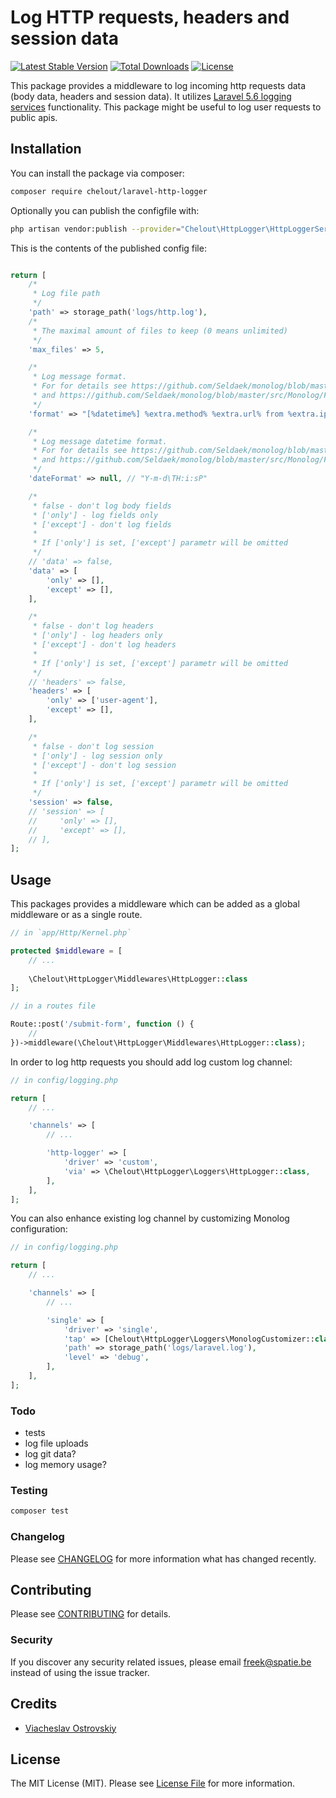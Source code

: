 # Log HTTP requests, headers and session data
[![Latest Stable Version](https://poser.pugx.org/chelout/laravel-http-logger/v/stable)](https://packagist.org/packages/chelout/laravel-http-logger)
[![Total Downloads](https://poser.pugx.org/chelout/laravel-http-logger/downloads)](https://packagist.org/packages/chelout/laravel-http-logger)
[![License](https://poser.pugx.org/chelout/laravel-http-logger/license)](https://packagist.org/packages/chelout/laravel-http-logger)

This package provides a middleware to log incoming http requests data (body data, headers and session data). It utilizes [Laravel 5.6 logging services](https://laravel.com/docs/5.6/logging) functionality.
This package might be useful to log user requests to public apis.

## Installation

You can install the package via composer:

```bash
composer require chelout/laravel-http-logger
```

Optionally you can publish the configfile with:

```bash
php artisan vendor:publish --provider="Chelout\HttpLogger\HttpLoggerServiceProvider" --tag="config" 
```

This is the contents of the published config file:

```php

return [
    /*
     * Log file path
     */
    'path' => storage_path('logs/http.log'),
    /*
     * The maximal amount of files to keep (0 means unlimited)
     */
    'max_files' => 5,

    /*
     * Log message format.
     * For for details see https://github.com/Seldaek/monolog/blob/master/doc/01-usage.md#customizing-the-log-format
     * and https://github.com/Seldaek/monolog/blob/master/src/Monolog/Formatter/LineFormatter.php
     */
    'format' => "[%datetime%] %extra.method% %extra.url% from %extra.ips% %context%\n",

    /*
     * Log message datetime format.
     * For for details see https://github.com/Seldaek/monolog/blob/master/doc/01-usage.md#customizing-the-log-format
     * and https://github.com/Seldaek/monolog/blob/master/src/Monolog/Formatter/LineFormatter.php
     */
    'dateFormat' => null, // "Y-m-d\TH:i:sP"

    /*
     * false - don't log body fields
     * ['only'] - log fields only
     * ['except'] - don't log fields
     *
     * If ['only'] is set, ['except'] parametr will be omitted
     */
    // 'data' => false,
    'data' => [
        'only' => [],
        'except' => [],
    ],

    /*
     * false - don't log headers
     * ['only'] - log headers only
     * ['except'] - don't log headers
     *
     * If ['only'] is set, ['except'] parametr will be omitted
     */
    // 'headers' => false,
    'headers' => [
        'only' => ['user-agent'],
        'except' => [],
    ],

    /*
     * false - don't log session
     * ['only'] - log session only
     * ['except'] - don't log session
     *
     * If ['only'] is set, ['except'] parametr will be omitted
     */
    'session' => false,
    // 'session' => [
    //     'only' => [],
    //     'except' => [],
    // ],
];

```

## Usage

This packages provides a middleware which can be added as a global middleware or as a single route.

```php
// in `app/Http/Kernel.php`

protected $middleware = [
    // ...
    
    \Chelout\HttpLogger\Middlewares\HttpLogger::class
];
```

```php
// in a routes file

Route::post('/submit-form', function () {
    //
})->middleware(\Chelout\HttpLogger\Middlewares\HttpLogger::class);
```

In order to log http requests you should add log custom log channel:
```php
// in config/logging.php

return [
    // ...

    'channels' => [
        // ...

        'http-logger' => [
            'driver' => 'custom',
            'via' => \Chelout\HttpLogger\Loggers\HttpLogger::class,
        ],
    ],
];
```

You can also enhance existing log channel by customizing Monolog configuration:
```php
// in config/logging.php

return [
    // ...

    'channels' => [
        // ...

        'single' => [
            'driver' => 'single',
            'tap' => [Chelout\HttpLogger\Loggers\MonologCustomizer::class],
            'path' => storage_path('logs/laravel.log'),
            'level' => 'debug',
        ],
    ],
];
```

### Todo
- tests
- log file uploads
- log git data?
- log memory usage?


### Testing

``` bash
composer test
```

### Changelog

Please see [CHANGELOG](CHANGELOG.md) for more information what has changed recently.

## Contributing

Please see [CONTRIBUTING](CONTRIBUTING.md) for details.

### Security

If you discover any security related issues, please email freek@spatie.be instead of using the issue tracker.

## Credits

- [Viacheslav Ostrovskiy](https://github.com/cheelout)

## License

The MIT License (MIT). Please see [License File](LICENSE.md) for more information.
